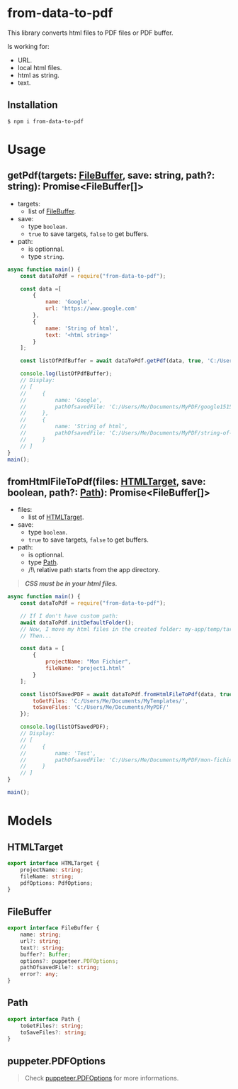 # from-data-to-pdf
This library converts html files to PDF files or PDF buffer.

Is working for:
-   URL.
-   local html files.
-   html as string.
-   text.

## Installation
```$ npm i from-data-to-pdf```

# Usage

## getPdf(targets: [FileBuffer](#FileBuffer), save: string, path?: string): Promise<FileBuffer[]>
-   targets:
    * list of [FileBuffer](#FileBuffer).
-   save:
    * type `boolean`.
    * `true` to save targets, `false` to get buffers.
-   path:
    * is optionnal.
    * type `string`.

```js
async function main() {
    const dataToPdf = require("from-data-to-pdf");

    const data =[
        {
            name: 'Google',
            url: 'https://www.google.com'
        },
        {
            name: 'String of html',
            text: '<html string>'
        }
    ];

    const listOfPdfBuffer = await dataToPdf.getPdf(data, true, 'C:/Users/Me/Documents/MyPDF/');

    console.log(listOfPdfBuffer);
    // Display:
    // [
    //     {
    //         name: 'Google',
    //         pathOfsavedFile: 'C:/Users/Me/Documents/MyPDF/google15156514.pdf'
    //     },
    //     {
    //         name: 'String of html',
    //         pathOfsavedFile: 'C:/Users/Me/Documents/MyPDF/string-of-html15156515.pdf'
    //     }
    // ]
}
main();
```

## fromHtmlFileToPdf(files: [HTMLTarget](#HTMLTarget), save: boolean, path?: [Path](#Path)): Promise<FileBuffer[]>
-   files:
    * list of [HTMLTarget](#HTMLTarget).
-   save:
    * type `boolean`.
    * `true` to save targets, `false` to get buffers.
-   path: 
    * is optionnal.
    * type [Path](#Path).
    * /!\ relative path starts from the app directory.

> ***CSS must be in your html files.***

```js
async function main() {
    const dataToPdf = require("from-data-to-pdf");

    // If I don't have custom path:
    await dataToPdf.initDefaultFolder();
    // Now, I move my html files in the created folder: my-app/temp/target/project1.html
    // Then...

    const data = [
        {
            projectName: "Mon Fichier",
            fileName: "project1.html"
        }
    ];

    const listOfSavedPDF = await dataToPdf.fromHtmlFileToPdf(data, true, {
        toGetFiles: 'C:/Users/Me/Documents/MyTemplates/',
        toSaveFiles: 'C:/Users/Me/Documents/MyPDF/'
    });

    console.log(listOfSavedPDF);
    // Display:
    // [
    //     {
    //         name: 'Test',
    //         pathOfsavedFile: 'C:/Users/Me/Documents/MyPDF/mon-fichier1561654165.pdf'
    //     }
    // ]
}

main();
```

# Models

## HTMLTarget
```ts
export interface HTMLTarget {
    projectName: string;
    fileName: string;
    pdfOptions: PdfOptions;
}
``` 

## FileBuffer
```ts
export interface FileBuffer {
    name: string;
    url?: string;
    text?: string;
    buffer?: Buffer;
    options?: puppeteer.PDFOptions;
    pathOfsavedFile?: string;
    error?: any;
}
``` 

## Path
```ts
export interface Path {
    toGetFiles?: string;
    toSaveFiles?: string;
}
```

## puppeter.PDFOptions

> Check [puppeteer.PDFOptions](https://pptr.dev/#?product=Puppeteer&version=v8.0.0&show=api-pagepdfoptions) for more informations.
